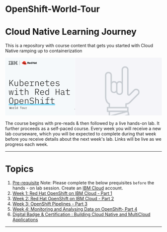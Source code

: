 # OpenShift-World-Tour

# Cloud Native Learning Journey
This is a repository with course content that gets you started with Cloud Native ramping up to containerization

![logo](https://github.com/IBM-Developer-Advocacy-India/ibm-openshift-labs/blob/main/img/bsok-1.png)

The course begins with pre-reads & then followed by a live hands-on lab. It further proceeds as a self-paced course. Every week you will receive a new lab courseware, which you will be expected to complete during that week before you receive details about the next week's lab. Links will be live as we progress each week.

---

# Topics

1. [Pre-requisite](https://github.com/IBMDevConnect/OpenShift-World-Tour/#1-pre-requisite)
Note: Please complete the below prequisites `before` the hands - on lab session.
Create an [IBM Cloud](https://ibm.biz/BdfaqQ) account.
2. [Week 1: Red Hat OpenShift on IBM Cloud - Part 1](https://github.com/IBMDevConnect/OpenShift-World-Tour/tree/main/openshift-labs/Red%20Hat%20OpenShift%20on%20IBM%20Cloud%20-%20Part%201)
3. [Week 2: Red Hat OpenShift on IBM Cloud - Part 2](https://github.com/IBMDevConnect/OpenShift-World-Tour#week-2---red-hat-openshift-on-ibm-cloud---part-2)
4. [Week 3: OpenShift Pipelines - Part 3](https://github.com/IBMDevConnect/OpenShift-World-Tour/tree/main/openshift-labs/OpenShift%20Pipelines%20-%20Part%203)
5. [Week 4: Monitoring and Analysing Data on OpenShift- Part 4](https://github.com/IBMDevConnect/OpenShift-World-Tour/tree/main/openshift-labs/Monitoring%20and%20Analysing%20Data%20on%20OpenShift-%20Part%204)
6. [Digital Badge & Certification : Building Cloud Native and MultiCloud Applications](https://cognitiveclass.ai/courses/building_cloud_native_and_multicloud_applications)

---

